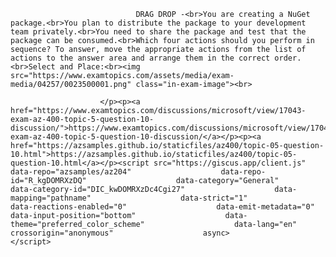 <p class="card-text">
							
								DRAG DROP -<br>You are creating a NuGet package.<br>You plan to distribute the package to your development team privately.<br>You need to share the package and test that the package can be consumed.<br>Which four actions should you perform in sequence? To answer, move the appropriate actions from the list of actions to the answer area and arrange them in the correct order.<br>Select and Place:<br><img src="https://www.examtopics.com/assets/media/exam-media/04257/0023500001.png" class="in-exam-image"><br>
							
						</p><p><a href="https://www.examtopics.com/discussions/microsoft/view/17043-exam-az-400-topic-5-question-10-discussion/">https://www.examtopics.com/discussions/microsoft/view/17043-exam-az-400-topic-5-question-10-discussion/</a></p><p><a href="https://azsamples.github.io/staticfiles/az400/topic-05-question-10.html">https://azsamples.github.io/staticfiles/az400/topic-05-question-10.html</a></p><script src="https://giscus.app/client.js"                    data-repo="azsamples/az204"                    data-repo-id="R_kgDOMRXzDQ"                    data-category="General"                    data-category-id="DIC_kwDOMRXzDc4Cgi27"                    data-mapping="pathname"                    data-strict="1"                    data-reactions-enabled="0"                    data-emit-metadata="0"                    data-input-position="bottom"                    data-theme="preferred_color_scheme"                    data-lang="en"                    crossorigin="anonymous"                    async>                    </script>